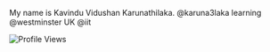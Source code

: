 My name is Kavindu Vidushan Karunathilaka.
@karuna3laka
learning @westminster UK @iit

![Profile Views](https://komarev.com/ghpvc/?username=karuna3laka&color=red)

